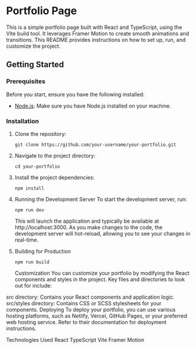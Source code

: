 # Portfolio Page

This is a simple portfolio page built with React and TypeScript, using the Vite build tool. It leverages Framer Motion to create smooth animations and transitions. This README provides instructions on how to set up, run, and customize the project.

## Getting Started

### Prerequisites

Before you start, ensure you have the following installed:

- [Node.js](https://nodejs.org/): Make sure you have Node.js installed on your machine.

### Installation

1. Clone the repository:

   ```
   git clone https://github.com/your-username/your-portfolio.git

   ```

2. Navigate to the project directory:

   ```
   cd your-portfolio

   ```

3. Install the project dependencies:

   ```
   npm install

   ```

4. Running the Development Server
   To start the development server, run:

   ```
   npm run dev

   ```

   This will launch the application and typically be available at http://localhost:3000. As you make changes to the code, the development server will hot-reload, allowing you to see your changes in real-time.

5. Building for Production

   ```
   npm run build

   ```

   Customization
   You can customize your portfolio by modifying the React components and styles in the project. Key files and directories to look out for include:

src directory: Contains your React components and application logic.
src/styles directory: Contains CSS or SCSS stylesheets for your components.
Deploying
To deploy your portfolio, you can use various hosting platforms, such as Netlify, Vercel, GitHub Pages, or your preferred web hosting service. Refer to their documentation for deployment instructions.

Technologies Used
React
TypeScript
Vite
Framer Motion

